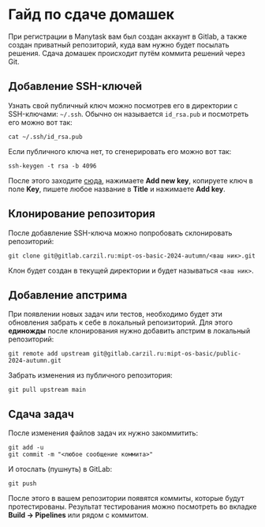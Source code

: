 # Гайд по сдаче домашек

При регистрации в Manytask вам был создан аккаунт в Gitlab, а также создан приватный репозиторий, куда вам нужно будет посылать решения. Сдача домашек происходит путём коммита решений через Git.

## Добавление SSH-ключей
Узнать свой публичный ключ можно посмотрев его в директории с SSH-ключами: `~/.ssh`. Обычно он называется `id_rsa.pub` и посмотреть его можно вот так:
```
cat ~/.ssh/id_rsa.pub
```
Если публичного ключа нет, то сгенерировать его можно вот так:
```
ssh-keygen -t rsa -b 4096
```
После этого заходите [сюда](https://gitlab.carzil.ru/-/profile/keys), нажимаете **Add new key**, копируете ключ в поле **Key**, пишете любое название в **Title** и нажимаете **Add key**.

## Клонирование репозитория
После добавление SSH-ключа можно попробовать склонировать репозиторий:
```
git clone git@gitlab.carzil.ru:mipt-os-basic-2024-autumn/<ваш ник>.git
```
Клон будет создан в текущей директории и будет называться `<ваш ник>`.

## Добавление апстрима
При появлении новых задач или тестов, необходимо будет эти обновления забрать к себе в локальный репоизиторий. Для этого **единожды** после клонирования нужно добавить апстрим в локальный репозиторий:
```
git remote add upstream git@gitlab.carzil.ru:mipt-os-basic/public-2024-autumn.git
```
Забрать изменения из публичного репозитория:
```
git pull upstream main
```

## Сдача задач
После изменения файлов задач их нужно закоммитить:
```
git add -u
git commit -m "<любое сообщение коммита>"
```
И отослать (пушнуть) в GitLab:
```
git push
```
После этого в вашем репозитории появятся коммиты, которые будут протестированы. Результат тестирования можно посмотреть во вкладке **Build → Pipelines** или рядом с коммитом.
